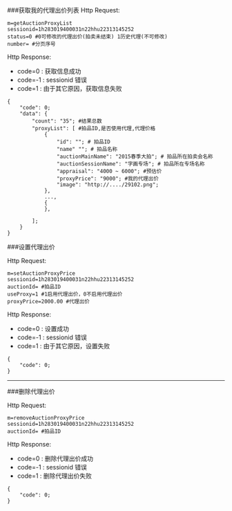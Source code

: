 ###获取我的代理出价列表
Http Request: 

```
m=getAuctionProxyList
sessionid=1h283019400031n22hhu22313145252
status=0 #0可修改的代理出价(拍卖未结束) 1历史代理(不可修改)
number= #分页序号
```

Http Response:

- code=0 : 获取信息成功
- code=-1 : sessionid 错误
- code=1 : 由于其它原因，获取信息失败  

``` 
{ 
    "code": 0;
    "data": {
    	"count": "35"; #结果总数
    	"proxyList": [ #拍品ID,是否使用代理,代理价格
    	    {
    	        "id": ""; # 拍品ID
    	        "name" ""; # 拍品名称
    	        "auctionMainName": "2015春季大拍"; # 拍品所在拍卖会名称
    	        "auctionSessionName": "字画专场"; # 拍品所在专场名称
    	        "appraisal": "4000 ~ 6000"; #预估价
    	        "proxyPrice": "9000"; #我的代理出价
                "image": "http://..../29102.png"; 
    	    },
    	    ...,
    	    {
    	    },
    	   
    	];    	
    }
} 
```

###设置代理出价

Http Request: 

```
m=setAuctionProxyPrice
sessionid=1h283019400031n22hhu22313145252
auctionId= #拍品ID
useProxy=1 #1启用代理出价，0不启用代理出价
proxyPrice=2000.00 #代理出价
```
Http Response:

- code=0 : 设置成功
- code=-1 : sessionid 错误
- code=1 : 由于其它原因，设置失败

``` 
{ 
    "code": 0;
} 
```

---
###删除代理出价

Http Request: 

```
m=removeAuctionProxyPrice
sessionid=1h283019400031n22hhu22313145252
auctionId= #拍品ID
```
Http Response:

- code=0 : 删除代理出价成功
- code=-1 : sessionid 错误
- code=1 : 删除代理出价失败

``` 
{ 
    "code": 0;
} 
```
